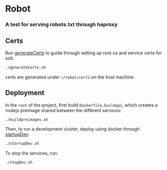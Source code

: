 # Robot

### A test for serving robots.txt through haproxy


## Certs

Run [generateCerts](./generateCerts.sh) to guide through setting up root ca and service certs for solt.
```bash
./generateCerts.sh
```

certs are generated under `~/robot/certs` on the host machine.


## Deployment

In the `root` of the project, first build `Dockerfile.buildapi`, which creates a nodejs preimage shared between the different services:
```bash
./buildpreimages.sh
```

Then, to run a development cluster, deploy using docker through [startupDev](./startupDev.sh):
```bash
./startupDev.sh
```

To stop the services, run:
```bash
./stopDev.sh
```